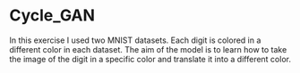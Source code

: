 # Cycle_GAN
In this exercise I used two MNIST datasets. Each digit is colored in a different color in  each dataset. The aim of the model is to learn how to take the image of the digit in a specific  color and translate it into a different color.
